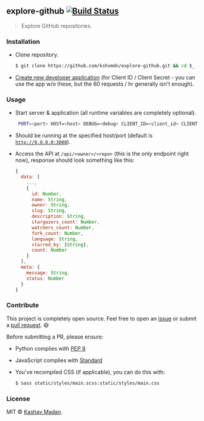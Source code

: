 ## explore-github [![Build Status](https://travis-ci.org/kshvmdn/explore-github.svg?branch=master)](https://travis-ci.org/kshvmdn/explore-github)

> Explore GitHub repositories.

### Installation

- Clone repository.

  ```sh
  $ git clone https://github.com/kshvmdn/explore-github.git && cd $_ && pip install -r ./requirements.txt
  ```

- [Create new developer application](https://github.com/settings/developers) (for Client ID / Client Secret - you can use the app w/o these, but the 60 requests / hr generally isn't enough).

### Usage

- Start server & application (all runtime variables are completely optional).

  ```sh
   PORT=<port> HOST=<host> DEBUG=<debug> CLIENT_ID=<client_id> CLIENT_SECRET=<client_secret> ./app.py
  ```

- Should be running at the specified host/port (default is [`http://0.0.0.0:3000`](http://0.0.0.0:3000)).

- Access the API at `/api/<owner>/<repo>` (this is the only endpoint right now), response should look something like this:

  ```js
  {
    data: [
      ...,
      {
        id: Number,
        name: String,
        owner: String,
        slug: String,
        description: String,
        stargazers_count: Number,
        watchers_count: Number,
        fork_count: Number,
        language: String,
        starred_by: [String],
        count: Number
      }
    ],
    meta: {
      message: String,
      status: Number
    }
  }
  ```

### Contribute

This project is completely open source. Feel free to open an [issue](https://github.com/kshvmdn/github-list/issues) or submit a [pull request](https://github.com/kshvmdn/github-list/pulls). :smile:

Before submitting a PR, please ensure:

  - Python complies with [PEP 8](https://www.python.org/dev/peps/pep-0008/)
  - JavaScript complies with [Standard](https://github.com/feross/standard)
  - You've recompiled CSS (if applicable), you can do this with:

    ```sh
    $ sass static/styles/main.scss:static/styles/main.css
    ```

### License

MIT © [Kashav Madan](http://kshvmdn.com).
